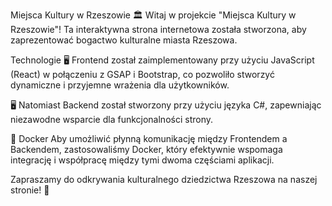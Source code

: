 Miejsca Kultury w Rzeszowie 🏛️ Witaj w projekcie "Miejsca Kultury w Rzeszowie"! Ta interaktywna strona internetowa została stworzona, aby zaprezentować bogactwo kulturalne miasta Rzeszowa.

Technologie 🖥️ Frontend został zaimplementowany przy użyciu JavaScript (React) w połączeniu z GSAP i Bootstrap, co pozwoliło stworzyć dynamiczne i przyjemne wrażenia dla użytkowników.

🖥️ Natomiast Backend został stworzony przy użyciu języka C#, zapewniając niezawodne wsparcie dla funkcjonalności strony.

🐳 Docker Aby umożliwić płynną komunikację między Frontendem a Backendem, zastosowaliśmy Docker, który efektywnie wspomaga integrację i współpracę między tymi dwoma częściami aplikacji.

Zapraszamy do odkrywania kulturalnego dziedzictwa Rzeszowa na naszej stronie! 💫